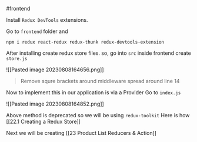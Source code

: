 #frontend 

Install `Redux DevTools` extensions.

Go to `frontend` folder and 
```console
npm i redux react-redux redux-thunk redux-devtools-extension
```

After installing create redux store files.
so, go into `src` inside frontend create `store.js`


![[Pasted image 20230808164656.png]]
>  Remove squre brackets around middleware spread around line 14


Now to implement this in our application is via a Provider
Go to `index.js` 

![[Pasted image 20230808164852.png]]


Above method is deprecated so we will be using `redux-toolkit`
Here is how [[22.1 Creating a Redux Store]]




Next we will be creating [[23 Product List Reducers & Action]]

